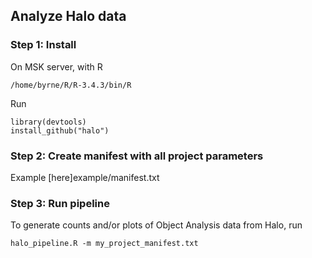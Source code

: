## Analyze Halo data

### Step 1: Install
On MSK server, with R 
```{r eval=FALSE}
/home/byrne/R/R-3.4.3/bin/R
```
Run
```{r eval=FALSE}
library(devtools)
install_github("halo")
```
### Step 2: Create manifest with all project parameters
Example [here]example/manifest.txt 

### Step 3: Run pipeline 
To generate counts and/or plots of Object Analysis data from Halo, run 
```{r eval=FALSE}
halo_pipeline.R -m my_project_manifest.txt 
```
